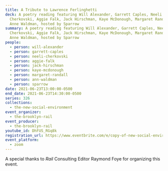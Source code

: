 ```yaml
---
title: A Tribute to Lawrence Ferlinghetti
deck: A poetry reading featuring Will Alexander, Garrett Caples, Neeli
  Cherkovski, Aggie Falk, Jack Hirschman, Kaye McDonough, Margaret Randall, and
  Anne Waldman, hosted by Sparrow
summary: A poetry reading featuring Will Alexander, Garrett Caples, Neeli
  Cherkovski, Aggie Falk, Jack Hirschman, Kaye McDonough, Margaret Randall, and
  Anne Waldman, hosted by Sparrow
people:
  - person: will-alexander
  - person: garrett-caples
  - person: neeli-cherkovski
  - person: aggie-falk
  - person: jack-hirschman
  - person: kaye-mcdonough
  - person: margaret-randall
  - person: ann-waldman
  - person: sparrow
date: 2021-06-23T13:00:00-0500
end_date: 2021-06-23T14:30:00-0500
series: 326
collections:
  - the-new-social-environment
event_organizer:
  - the-brooklyn-rail
event_producer:
  - the-brooklyn-rail
youtube_id: DhFUS_RGq8k
registration_url: https://www.eventbrite.com/e/copy-of-new-social-environment-326-a-tribute-to-lawrence-ferlinghetti-tickets-160253846569
event_platform:
  - zoom
---
```

A special thanks to *Rail* Consulting Editor Raymond Foye for organizing this event.